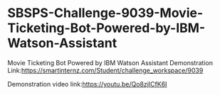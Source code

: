 # SBSPS-Challenge-9039-Movie-Ticketing-Bot-Powered-by-IBM-Watson-Assistant
Movie Ticketing Bot Powered by IBM Watson Assistant
Demonstration  Link:https://smartinternz.com/Student/challenge_workspace/9039

Demonstration video link:https://youtu.be/Qo8zjICfK6I
